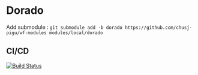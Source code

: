 # Dorado

Add submodule :
`git submodule add -b dorado https://github.com/chusj-pigu/wf-modules modules/local/dorado`
## CI/CD

[![Build Status](https://github.com/chusj-pigu/wf-modules/actions/workflows/build-and-push.yml/badge.svg?branch=)](https://github.com/chusj-pigu/wf-modules/actions/workflows/build-and-push.yml?query=branch%3A)

